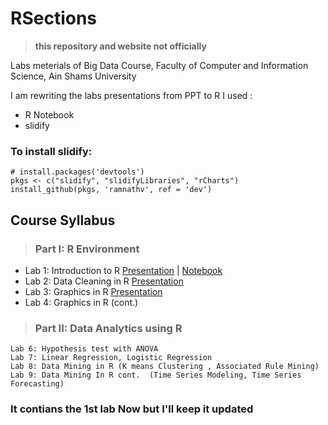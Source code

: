 # RSections


> **this repository and website not officially**

Labs meterials of Big Data Course,  Faculty of Computer and Information Science, Ain Shams University


I am rewriting the labs presentations from PPT to R I used :
* R Notebook
* slidify


### To install slidify:
```
# install.packages('devtools')
pkgs <- c("slidify", "slidifyLibraries", "rCharts")
install_github(pkgs, 'ramnathv', ref = 'dev')
```

## Course Syllabus

> ### Part I: R Environment
* Lab 1: Introduction to R [Presentation](https://eslam2014.github.io/RSections/lab1) | [Notebook](https://eslam2014.github.io/RSections/lab1/notebook.nb)
* Lab 2: Data Cleaning in R [Presentation](https://eslam2014.github.io/RSections/lab2)
* Lab 3: Graphics in R [Presentation](https://eslam2014.github.io/RSections/lab3)
* Lab 4: Graphics in R (cont.)

> ### Part II: Data Analytics using R
    Lab 6: Hypothesis test with ANOVA
    Lab 7: Linear Regression, Logistic Regression
    Lab 8: Data Mining in R (K means Clustering , Associated Rule Mining) 
    Lab 9: Data Mining In R cont.  (Time Series Modeling, Time Series Forecasting)


### It contians the 1st lab Now but I'll keep it updated 
